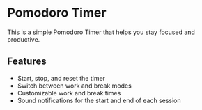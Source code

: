 # Pomodoro Timer

This is a simple Pomodoro Timer that helps you stay focused and productive.

## Features

- Start, stop, and reset the timer
- Switch between work and break modes
- Customizable work and break times
- Sound notifications for the start and end of each session
